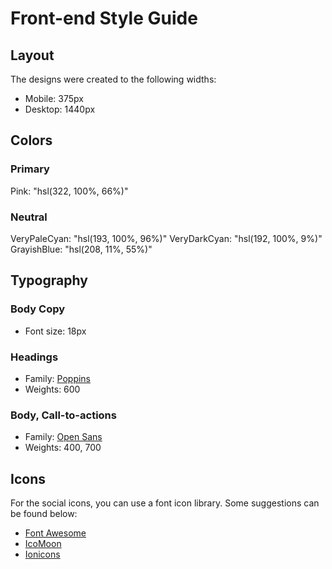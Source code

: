 # Front-end Style Guide

## Layout

The designs were created to the following widths:

- Mobile: 375px
- Desktop: 1440px

## Colors

### Primary

Pink: "hsl(322, 100%, 66%)"

### Neutral

VeryPaleCyan: "hsl(193, 100%, 96%)"
VeryDarkCyan: "hsl(192, 100%, 9%)"
GrayishBlue: "hsl(208, 11%, 55%)"

## Typography

### Body Copy

- Font size: 18px

### Headings

- Family: [Poppins](https://fonts.google.com/specimen/Poppins)
- Weights: 600

### Body, Call-to-actions

- Family: [Open Sans](https://fonts.google.com/specimen/Open+Sans)
- Weights: 400, 700

## Icons

For the social icons, you can use a font icon library. Some suggestions can be found below:

- [Font Awesome](https://fontawesome.com/)
- [IcoMoon](https://icomoon.io/)
- [Ionicons](https://ionicons.com/)